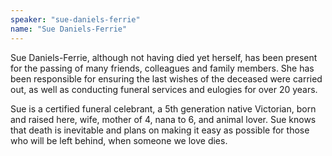 ```yaml
---
speaker: "sue-daniels-ferrie"
name: "Sue Daniels-Ferrie"
---
```


Sue Daniels-Ferrie, although not having died yet herself, has been
present for the passing of many friends, colleagues and family members. She
has been responsible for ensuring the last wishes of the deceased were carried
out, as well as conducting funeral services and eulogies for over 20 years.

Sue is a certified funeral celebrant, a 5th generation native Victorian, born
and raised here, wife, mother of 4, nana to 6, and animal lover. Sue knows
that death is inevitable and plans on making it easy as possible for those who
will be left behind, when someone we love dies.
